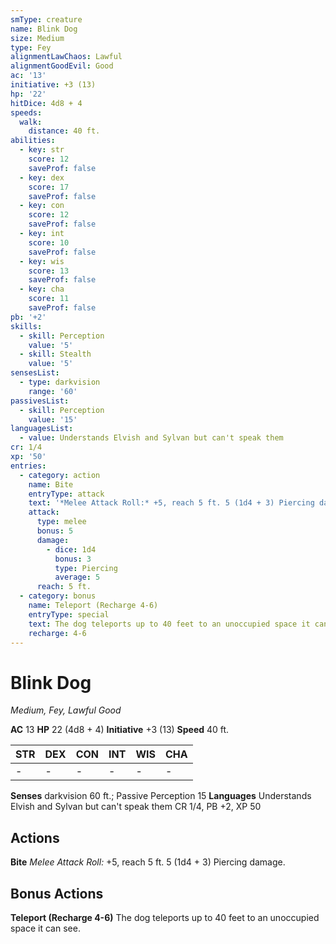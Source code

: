 ```yaml
---
smType: creature
name: Blink Dog
size: Medium
type: Fey
alignmentLawChaos: Lawful
alignmentGoodEvil: Good
ac: '13'
initiative: +3 (13)
hp: '22'
hitDice: 4d8 + 4
speeds:
  walk:
    distance: 40 ft.
abilities:
  - key: str
    score: 12
    saveProf: false
  - key: dex
    score: 17
    saveProf: false
  - key: con
    score: 12
    saveProf: false
  - key: int
    score: 10
    saveProf: false
  - key: wis
    score: 13
    saveProf: false
  - key: cha
    score: 11
    saveProf: false
pb: '+2'
skills:
  - skill: Perception
    value: '5'
  - skill: Stealth
    value: '5'
sensesList:
  - type: darkvision
    range: '60'
passivesList:
  - skill: Perception
    value: '15'
languagesList:
  - value: Understands Elvish and Sylvan but can't speak them
cr: 1/4
xp: '50'
entries:
  - category: action
    name: Bite
    entryType: attack
    text: '*Melee Attack Roll:* +5, reach 5 ft. 5 (1d4 + 3) Piercing damage.'
    attack:
      type: melee
      bonus: 5
      damage:
        - dice: 1d4
          bonus: 3
          type: Piercing
          average: 5
      reach: 5 ft.
  - category: bonus
    name: Teleport (Recharge 4-6)
    entryType: special
    text: The dog teleports up to 40 feet to an unoccupied space it can see.
    recharge: 4-6
---
```


# Blink Dog
*Medium, Fey, Lawful Good*

**AC** 13
**HP** 22 (4d8 + 4)
**Initiative** +3 (13)
**Speed** 40 ft.

| STR | DEX | CON | INT | WIS | CHA |
| --- | --- | --- | --- | --- | --- |
| - | - | - | - | - | - |

**Senses** darkvision 60 ft.; Passive Perception 15
**Languages** Understands Elvish and Sylvan but can't speak them
CR 1/4, PB +2, XP 50

## Actions

**Bite**
*Melee Attack Roll:* +5, reach 5 ft. 5 (1d4 + 3) Piercing damage.

## Bonus Actions

**Teleport (Recharge 4-6)**
The dog teleports up to 40 feet to an unoccupied space it can see.
